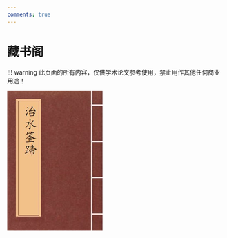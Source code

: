 ```yaml
---
comments: true
---
```


# **藏书阁**
!!! warning
    此页面的所有内容，仅供学术论文参考使用，禁止用作其他任何商业用途！

[![《治水筌蹄》明·万恭](/book/治水筌蹄/治水筌蹄.jpg "治水筌蹄 明 万恭")](../book/治水筌蹄/目录.md)
